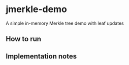 # jmerkle-demo

A simple in-memory Merkle tree demo with leaf updates

## How to run

## Implementation notes
